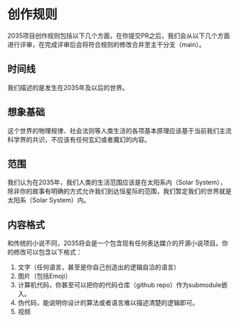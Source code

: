 # 创作规则

2035项目创作规则包括以下几个方面，在你提交PR之后，我们会从以下几个方面进行评审，在完成评审后会将符合规则的修改合并至主干分支（main）。

## 时间线

我们描述的是发生在2035年及以后的世界。

## 想象基础

这个世界的物理规律、社会法则等人类生活的各项基本原理应该基于当前我们主流科学界的共识，不应该有任何玄幻或者魔幻的内容。

## 范围

我们认为在2035年，我们人类的生活范围应该是在太阳系内（Solar System），除非你的故事有明确的方式允许我们到达恒星际的范围，我们暂定我们的世界就是太阳系（Solar System）内。

## 内容格式

和传统的小说不同，2035将会是一个包含现有任何表达媒介的开源小说项目。你的修改可以包含以下格式：

1. 文字（任何语言，甚至是你自己创造出的逻辑自洽的语言）
2. 图片（包括Emoji）
3. 计算机代码，你甚至可以把你的代码仓库（github repo）作为submodule嵌入。
4. 伪代码，能说明你设计的算法或者语言难以描述清楚的逻辑即可。
5. 视频


